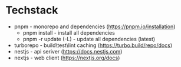 # Techstack

- pnpm - monorepo and dependencies (<https://pnpm.io/installation>)
  - pnpm install - install all dependencies
  - pnpm -r update (-L) - update all dependencies (latest)
- turborepo - build\test\lint caching (<https://turbo.build/repo/docs>)
- nestjs - api seriver (<https://docs.nestjs.com>)
- nextjs - web client (<https://nextjs.org/docs>)
